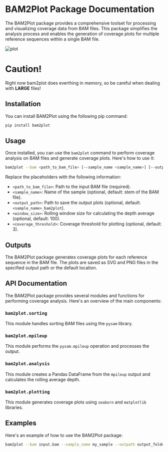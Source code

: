# BAM2Plot Package Documentation

The BAM2Plot package provides a comprehensive toolset for processing and visualizing coverage data from BAM files. This package simplifies the analysis process and enables the generation of coverage plots for multiple reference sequences within a single BAM file.

![plot](example/example.png)

# Caution!
Right now bam2plot does everthing in memory, so be careful when dealing with **LARGE** files!

## Installation

You can install BAM2Plot using the following pip command:

```bash
pip install bam2plot
```

## Usage

Once installed, you can use the `bam2plot` command to perform coverage analysis on BAM files and generate coverage plots. Here's how to use it:

```bash
bam2plot --bam <path_to_bam_file> [--sample_name <sample_name>] [--outpath <output_path>] [--rolling_window <window_size>] [--threshold <coverage_threshold>]
```

Replace the placeholders with the following information:
- `<path_to_bam_file>`: Path to the input BAM file (required).
- `<sample_name>`: Name of the sample (optional, default: stem of the BAM file).
- `<output_path>`: Path to save the output plots (optional, default: `<sample_name>_bam2plot`).
- `<window_size>`: Rolling window size for calculating the depth average (optional, default: 100).
- `<coverage_threshold>`: Coverage threshold for plotting (optional, default: 3).

## Outputs

The BAM2Plot package generates coverage plots for each reference sequence in the BAM file. The plots are saved as SVG and PNG files in the specified output path or the default location.

## API Documentation

The BAM2Plot package provides several modules and functions for performing coverage analysis. Here's an overview of the main components:

### `bam2plot.sorting`

This module handles sorting BAM files using the `pysam` library.

### `bam2plot.mpileup`

This module performs the `pysam.mpileup` operation and processes the output.

### `bam2plot.analysis`

This module creates a Pandas DataFrame from the `mpileup` output and calculates the rolling average depth.

### `bam2plot.plotting`

This module generates coverage plots using `seaborn` and `matplotlib` libraries.


## Examples

Here's an example of how to use the BAM2Plot package:

```bash
bam2plot --bam input.bam --sample_name my_sample --outpath output_folder --rolling_window 50 --threshold 5
```
